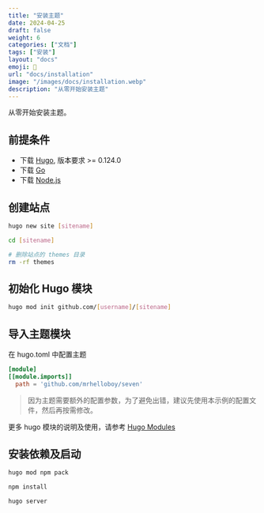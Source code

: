 ```yaml
---
title: "安装主题"
date: 2024-04-25
draft: false
weight: 6
categories: ["文档"]
tags: ["安装"]
layout: "docs"
emoji: 🌵
url: "docs/installation"
image: "/images/docs/installation.webp"
description: "从零开始安装主题"
---
```


从零开始安装主题。

## 前提条件

- 下载 [Hugo](https://gohugo.io/installation/), 版本要求 >= 0.124.0
- 下载 [Go](https://go.dev/dl/)
- 下载 [Node.js](https://nodejs.org/en)

## 创建站点

```sh
hugo new site [sitename]

cd [sitename]

# 删除站点的 themes 目录
rm -rf themes
```

## 初始化 Hugo 模块

```sh
hugo mod init github.com/[username]/[sitename]
```

## 导入主题模块

在 hugo.toml 中配置主题

```toml
[module]
[[module.imports]]
  path = 'github.com/mrhelloboy/seven'
```

> 因为主题需要额外的配置参数，为了避免出错，建议先使用本示例的配置文件，然后再按需修改。

更多 hugo 模块的说明及使用，请参考 [Hugo Modules](https://gohugo.io/hugo-modules/)

## 安装依赖及启动

```sh
hugo mod npm pack

npm install

hugo server
```
